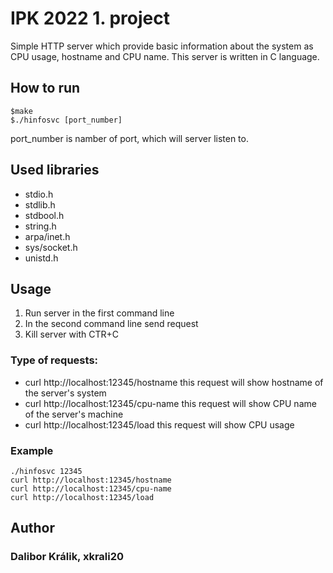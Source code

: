 # IPK 2022 1. project

Simple HTTP server which provide basic information about the system as CPU usage,
hostname and CPU name. This server is written in C language. 

## How to run

```
$make
$./hinfosvc [port_number]
```

port_number is namber of port, which will server listen to.


## Used libraries

* stdio.h
* stdlib.h
* stdbool.h
* string.h
* arpa/inet.h
* sys/socket.h
* unistd.h

## Usage


1. Run server in the first command line
2. In the second command line send request
3. Kill server with CTR+C
### Type of requests:
* curl http://localhost:12345/hostname
	this request will show hostname of the server's system
* curl http://localhost:12345/cpu-name
	this request will show CPU name of the server's machine
* curl http://localhost:12345/load
	this request will show CPU usage

### Example
```
./hinfosvc 12345 
curl http://localhost:12345/hostname
curl http://localhost:12345/cpu-name
curl http://localhost:12345/load

```

## Author

### Dalibor Králik, xkrali20


